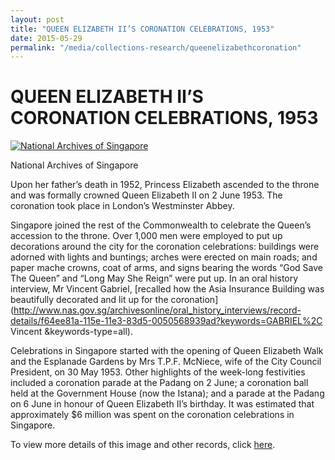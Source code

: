 ```yaml
---
layout: post
title: "QUEEN ELIZABETH II’S CORONATION CELEBRATIONS, 1953"
date: 2015-05-29
permalink: "/media/collections-research/queenelizabethcoronation"
---
```


# QUEEN ELIZABETH II’S CORONATION CELEBRATIONS, 1953

[![National Archives of Singapore](http://www.nas.gov.sg/blogs/archivistpick/wp-content/uploads/2015/05/2015-05-29-L.jpg)](http://www.nas.gov.sg/blogs/archivistpick/wp-content/uploads/2015/05/2015-05-29-L.jpg)

National Archives of Singapore

Upon her father’s death in 1952, Princess Elizabeth ascended to the throne and was formally crowned Queen Elizabeth II on 2 June 1953. The coronation took place in London’s Westminster Abbey.

Singapore joined the rest of the Commonwealth to celebrate the Queen’s accession to the throne. Over 1,000 men were employed to put up decorations around the city for the coronation celebrations: buildings were adorned with lights and buntings; arches were erected on main roads; and paper mache crowns, coat of arms, and signs bearing the words “God Save The Queen” and “Long May She Reign” were put up. In an oral history interview, Mr Vincent Gabriel, [recalled how the Asia Insurance Building was beautifully decorated and lit up for the coronation](http://www.nas.gov.sg/archivesonline/oral_history_interviews/record-details/f64ee81a-115e-11e3-83d5-0050568939ad?keywords=GABRIEL%2C Vincent &keywords-type=all).

Celebrations in Singapore started with the opening of Queen Elizabeth Walk and the Esplanade Gardens by Mrs T.P.F. McNiece, wife of the City Council President, on 30 May 1953. Other highlights of the week-long festivities included a coronation parade at the Padang on 2 June; a coronation ball held at the Government House (now the Istana); and a parade at the Padang on 6 June in honour of Queen Elizabeth II’s birthday. It was estimated that approximately $6 million was spent on the coronation celebrations in Singapore.

To view more details of this image and other records, click [here](http://www.nas.gov.sg/archivesonline/photographs/record-details/b087770b-1161-11e3-83d5-0050568939ad).